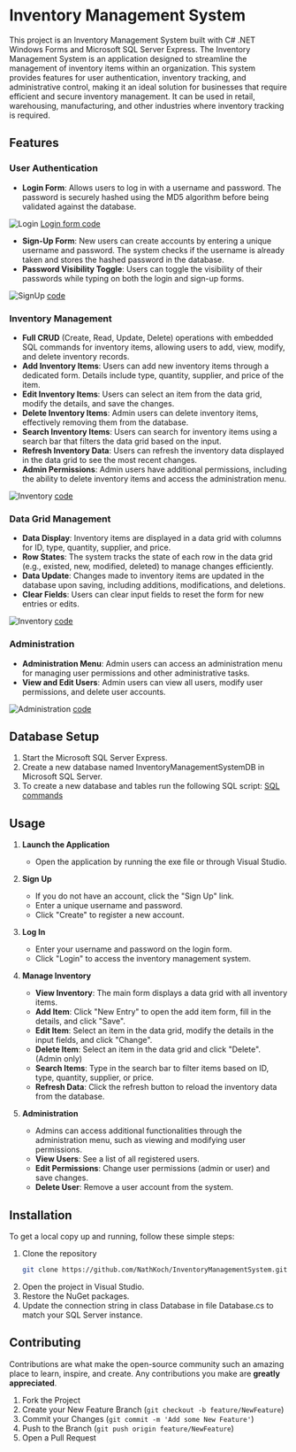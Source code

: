 
# Inventory Management System

This project is an Inventory Management System built with C# .NET Windows Forms and Microsoft SQL Server Express. The Inventory Management System is an application designed to streamline the management of inventory items within an organization. This system provides features for user authentication, inventory tracking, and administrative control, making it an ideal solution for businesses that require efficient and secure inventory management. It can be used in retail, warehousing, manufacturing, and other industries where inventory tracking is required.


## Features

### User Authentication
- **Login Form**: Allows users to log in with a username and password. The password is securely hashed using the MD5 algorithm before being validated against the database.

![Login](./images/Login.png)
[Login form code](https:github//)

- **Sign-Up Form**: New users can create accounts by entering a unique username and password. The system checks if the username is already taken and stores the hashed password in the database.
- **Password Visibility Toggle**: Users can toggle the visibility of their passwords while typing on both the login and sign-up forms.

![SignUp](./images/SignUp.png)
[code](https:github//)

### Inventory Management
-  **Full CRUD** (Create, Read, Update, Delete) operations with embedded SQL commands for inventory items, allowing users to add, view, modify, and delete inventory records.
- **Add Inventory Items**: Users can add new inventory items through a dedicated form. Details include type, quantity, supplier, and price of the item.
- **Edit Inventory Items**: Users can select an item from the data grid, modify the details, and save the changes.
- **Delete Inventory Items**: Admin users can delete inventory items, effectively removing them from the database.
- **Search Inventory Items**: Users can search for inventory items using a search bar that filters the data grid based on the input.
- **Refresh Inventory Data**: Users can refresh the inventory data displayed in the data grid to see the most recent changes.
- **Admin Permissions**: Admin users have additional permissions, including the ability to delete inventory items and access the administration menu.

![Inventory](./images/UserData.png)
[code](https:github//)
### Data Grid Management
- **Data Display**: Inventory items are displayed in a data grid with columns for ID, type, quantity, supplier, and price.
- **Row States**: The system tracks the state of each row in the data grid (e.g., existed, new, modified, deleted) to manage changes efficiently.
- **Data Update**: Changes made to inventory items are updated in the database upon saving, including additions, modifications, and deletions.
- **Clear Fields**: Users can clear input fields to reset the form for new entries or edits.

![Inventory](./images/Search.png)
[code](https:github//)

### Administration
- **Administration Menu**: Admin users can access an administration menu for managing user permissions and other administrative tasks.
- **View and Edit Users**: Admin users can view all users, modify user permissions, and delete user accounts.

![Administration](./images/Administration.png)
[code](https:github//)

## Database Setup
1. Start the Microsoft SQL Server Express.
2. Create a new database named InventoryManagementSystemDB in Microsoft SQL Server.
3. To create a new database and tables run the following SQL script:
[SQL commands](https:github// "SQL commands for starting a new database and tables")

## Usage

1. **Launch the Application**
   - Open the application by running the exe file or through Visual Studio.
   
2. **Sign Up**
   - If you do not have an account, click the "Sign Up" link.
   - Enter a unique username and password.
   - Click "Create" to register a new account.
   
3. **Log In**
   - Enter your username and password on the login form.
   - Click "Login" to access the inventory management system.
   
4. **Manage Inventory**
   - **View Inventory**: The main form displays a data grid with all inventory items.
   - **Add Item**: Click "New Entry" to open the add item form, fill in the details, and click "Save".
   - **Edit Item**: Select an item in the data grid, modify the details in the input fields, and click "Change".
   - **Delete Item**: Select an item in the data grid and click "Delete". (Admin only)
   - **Search Items**: Type in the search bar to filter items based on ID, type, quantity, supplier, or price.
   - **Refresh Data**: Click the refresh button to reload the inventory data from the database.
   
5. **Administration**
   - Admins can access additional functionalities through the administration menu, such as viewing and modifying user permissions.
   - **View Users**: See a list of all registered users.
   - **Edit Permissions**: Change user permissions (admin or user) and save changes.
   - **Delete User**: Remove a user account from the system.


## Installation

To get a local copy up and running, follow these simple steps:

1. Clone the repository
   ```sh
   git clone https://github.com/NathKoch/InventoryManagementSystem.git
   ```
2. Open the project in Visual Studio.
3. Restore the NuGet packages.
4. Update the connection string in class Database in file Database.cs to match your SQL Server instance.

## Contributing

Contributions are what make the open-source community such an amazing place to learn, inspire, and create. Any contributions you make are **greatly appreciated**.

1. Fork the Project
2. Create your New Feature Branch (`git checkout -b feature/NewFeature`)
3. Commit your Changes (`git commit -m 'Add some New Feature'`)
4. Push to the Branch (`git push origin feature/NewFeature`)
5. Open a Pull Request

